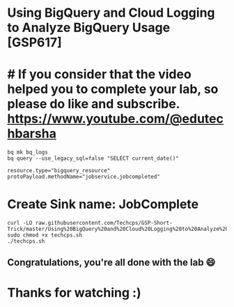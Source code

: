 
# Using BigQuery and Cloud Logging to Analyze BigQuery Usage [GSP617]

# # If you consider that the video helped you to complete your lab, so please do like and subscribe. https://www.youtube.com/@edutechbarsha

```
bq mk bq_logs
bq query --use_legacy_sql=false "SELECT current_date()"
```
```
resource.type="bigquery_resource"
protoPayload.methodName="jobservice.jobcompleted"
```
# Create Sink name: JobComplete
```
curl -LO raw.githubusercontent.com/Techcps/GSP-Short-Trick/master/Using%20BigQuery%20and%20Cloud%20Logging%20to%20Analyze%20BigQuery%20Usage/techcps.sh
sudo chmod +x techcps.sh
./techcps.sh
```

## Congratulations, you're all done with the lab 😄

# Thanks for watching :)

